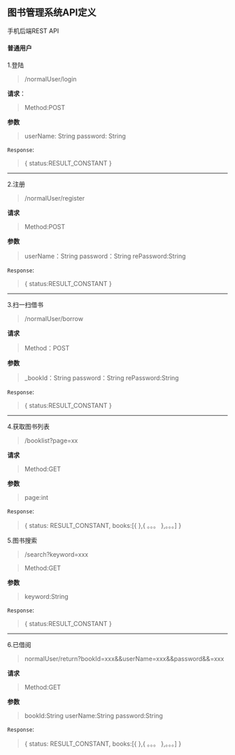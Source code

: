 ##  图书管理系统API定义 
手机后端REST API

#### 普通用户

1.登陆
>/normalUser/login

**请求**：
>Method:POST

**参数**
>userName: String
password: String

`Response`:
>{
    status:RESULT_CONSTANT 
}

---



2.注册
>/normalUser/register 

**请求**
>Method:POST

**参数**
>userName：String
password：String
rePassword:String 

`Response`:
>{
    status:RESULT_CONSTANT 
}

---


3.扫一扫借书
>/normalUser/borrow

**请求**

>Method：POST

**参数**
>_bookId：String
password：String
rePassword:String 

`Response`:
>{
    status:RESULT_CONSTANT 
}

---

4.获取图书列表
>/booklist?page=xx

**请求**
>Method:GET

**参数**
>page:int

`Response`:
>{
status: RESULT_CONSTANT,
books:[{
},{
    。。。
},。。。]
}


5.图书搜索
>/search?keyword=xxx

>Method:GET

**参数**
>keyword:String 

`Response`:
>{
    status:RESULT_CONSTANT 
}


---


6.已借阅
>normalUser/return?bookId=xxx&&userName=xxx&&password&&=xxx

**请求**
>Method:GET

**参数**
>bookId:String
userName:String
password:String


`Response`:
>{
status: RESULT_CONSTANT,
books:[{
},{
    。。。
},。。。]
}















